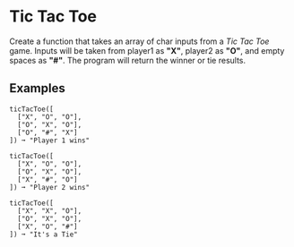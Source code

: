 # Tic Tac Toe

Create a function that takes an array of char inputs from a _Tic Tac Toe_ game. Inputs will be taken from player1 as **"X"**, player2 as **"O"**, and empty spaces as **"#"**. The program will return the winner or tie results.

## Examples
```text
ticTacToe([
  ["X", "O", "O"],
  ["O", "X", "O"],
  ["O", "#", "X"]
]) ➞ "Player 1 wins"

ticTacToe([
  ["X", "O", "O"],
  ["O", "X", "O"],
  ["X", "#", "O"]
]) ➞ "Player 2 wins"

ticTacToe([
  ["X", "X", "O"],
  ["O", "X", "O"],
  ["X", "O", "#"]
]) ➞ "It's a Tie"
```